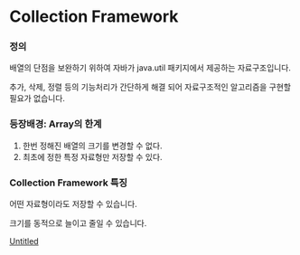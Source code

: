 # Collection Framework

### **정의**

배열의 단점을 보완하기 위하여 자바가 java.util 패키지에서 제공하는 자료구조입니다.

추가, 삭제, 정렬 등의 기능처리가 간단하게 해결 되어 자료구조적인 알고리즘을 구현할 필요가 없습니다.

### **등장배경: Array의 한계**

1. 한번 정해진 배열의 크기를 변경할 수 없다.
2. 최초에 정한 특정 자료형만 저장할 수 있다.

### **Collection Framework 특징**

어떤 자료형이라도 저장할 수 있습니다.

크기를 동적으로 늘이고 줄일 수 있습니다.

[Untitled](https://www.notion.so/407c8c2506de4ae68cb51725527e4d43)

##